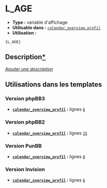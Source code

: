 # L_AGE
* __Type :__ variable d'affichage
* __Utilisable dans :__ [`calendar_overview_profil`](../tpl/calendar_overview_profil.md#readme)
* __Utilisation :__

```smarty
{L_AGE}
```

## Description[*](https://fa-tvars.appspot.com/var/L_AGE)
[*Ajouter une description*](https://fa-tvars.appspot.com/var/L_AGE)

## Utilisations dans les templates

### Version phpBB3
* __[`calendar_overview_profil`](../tpl/calendar_overview_profil.md#readme) :__ lignes [`6`](../src/prosilver/calendar_overview_profil.tpl#L6)

### Version phpBB2
* __[`calendar_overview_profil`](../tpl/calendar_overview_profil.md#readme) :__ lignes [`15`](../src/subsilver/calendar_overview_profil.tpl#L15)

### Version PunBB
* __[`calendar_overview_profil`](../tpl/calendar_overview_profil.md#readme) :__ lignes [`8`](../src/punbb/calendar_overview_profil.tpl#L8)

### Version Invision
* __[`calendar_overview_profil`](../tpl/calendar_overview_profil.md#readme) :__ lignes [`6`](../src/invision/calendar_overview_profil.tpl#L6)

